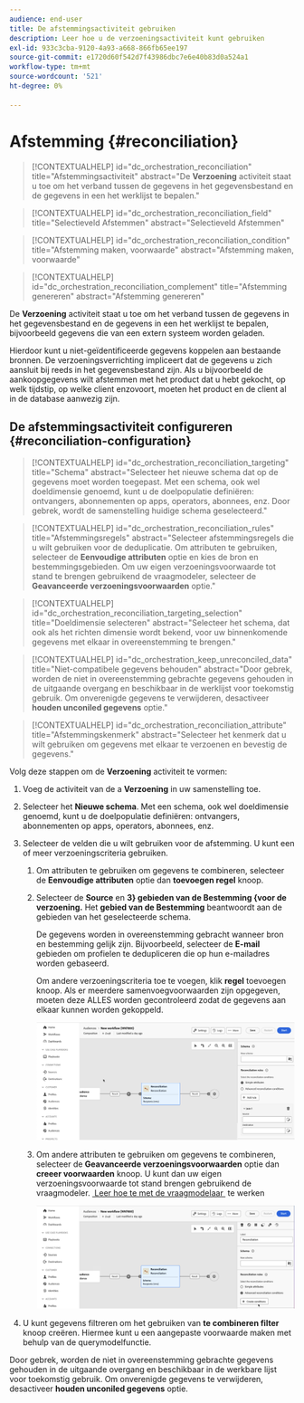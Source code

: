```yaml
---
audience: end-user
title: De afstemmingsactiviteit gebruiken
description: Leer hoe u de verzoeningsactiviteit kunt gebruiken
exl-id: 933c3cba-9120-4a93-a668-866fb65ee197
source-git-commit: e1720d60f542d7f43986dbc7e6e40b83d0a524a1
workflow-type: tm+mt
source-wordcount: '521'
ht-degree: 0%

---
```


# Afstemming {#reconciliation}

>[!CONTEXTUALHELP]
>id="dc_orchestration_reconciliation"
>title="Afstemmingsactiviteit"
>abstract="De **Verzoening** activiteit staat u toe om het verband tussen de gegevens in het gegevensbestand en de gegevens in een het werklijst te bepalen."

>[!CONTEXTUALHELP]
>id="dc_orchestration_reconciliation_field"
>title="Selectieveld Afstemmen"
>abstract="Selectieveld Afstemmen"

>[!CONTEXTUALHELP]
>id="dc_orchestration_reconciliation_condition"
>title="Afstemming maken, voorwaarde"
>abstract="Afstemming maken, voorwaarde"

>[!CONTEXTUALHELP]
>id="dc_orchestration_reconciliation_complement"
>title="Afstemming genereren"
>abstract="Afstemming genereren"

De **Verzoening** activiteit staat u toe om het verband tussen de gegevens in het gegevensbestand en de gegevens in een het werklijst te bepalen, bijvoorbeeld gegevens die van een extern systeem worden geladen.

<!--For example, the **Reconciliation** activity can be placed after a **Load file** activity to import non-standard data into the database. In this case, the **Reconciliation** activity lets you define the link between the data in the Adobe Campaign database and the data in the work table.-->

Hierdoor kunt u niet-geïdentificeerde gegevens koppelen aan bestaande bronnen. De verzoeningsverrichting impliceert dat de gegevens u zich aansluit bij reeds in het gegevensbestand zijn. Als u bijvoorbeeld de aankoopgegevens wilt afstemmen met het product dat u hebt gekocht, op welk tijdstip, op welke client enzovoort, moeten het product en de client al in de database aanwezig zijn.

## De afstemmingsactiviteit configureren {#reconciliation-configuration}

>[!CONTEXTUALHELP]
>id="dc_orchestration_reconciliation_targeting"
>title="Schema"
>abstract="Selecteer het nieuwe schema dat op de gegevens moet worden toegepast. Met een schema, ook wel doeldimensie genoemd, kunt u de doelpopulatie definiëren: ontvangers, abonnementen op apps, operators, abonnees, enz. Door gebrek, wordt de samenstelling huidige schema geselecteerd."

>[!CONTEXTUALHELP]
>id="dc_orchestration_reconciliation_rules"
>title="Afstemmingsregels"
>abstract="Selecteer afstemmingsregels die u wilt gebruiken voor de deduplicatie. Om attributen te gebruiken, selecteer de **Eenvoudige attributen** optie en kies de bron en bestemmingsgebieden. Om uw eigen verzoeningsvoorwaarde tot stand te brengen gebruikend de vraagmodeler, selecteer de **Geavanceerde verzoeningsvoorwaarden** optie."

>[!CONTEXTUALHELP]
>id="dc_orchestration_reconciliation_targeting_selection"
>title="Doeldimensie selecteren"
>abstract="Selecteer het schema, dat ook als het richten dimensie wordt bekend, voor uw binnenkomende gegevens met elkaar in overeenstemming te brengen."

>[!CONTEXTUALHELP]
>id="dc_orchestration_keep_unreconciled_data"
>title="Niet-compatibele gegevens behouden"
>abstract="Door gebrek, worden de niet in overeenstemming gebrachte gegevens gehouden in de uitgaande overgang en beschikbaar in de werklijst voor toekomstig gebruik. Om onverenigde gegevens te verwijderen, desactiveer **houden unconiled gegevens** optie."

>[!CONTEXTUALHELP]
>id="dc_orchestration_reconciliation_attribute"
>title="Afstemmingskenmerk"
>abstract="Selecteer het kenmerk dat u wilt gebruiken om gegevens met elkaar te verzoenen en bevestig de gegevens."

Volg deze stappen om de **Verzoening** activiteit te vormen:

1. Voeg de activiteit van de a **Verzoening** in uw samenstelling toe.

1. Selecteer het **Nieuwe schema**. Met een schema, ook wel doeldimensie genoemd, kunt u de doelpopulatie definiëren: ontvangers, abonnementen op apps, operators, abonnees, enz.

1. Selecteer de velden die u wilt gebruiken voor de afstemming. U kunt een of meer verzoeningscriteria gebruiken.

   1. Om attributen te gebruiken om gegevens te combineren, selecteer de **Eenvoudige attributen** optie dan **toevoegen regel** knoop.
   1. Selecteer de **Source** en **3&rbrace; gebieden van de Bestemming &lbrace;voor de verzoening.** Het **gebied van de Bestemming** beantwoordt aan de gebieden van het geselecteerde schema.

      De gegevens worden in overeenstemming gebracht wanneer bron en bestemming gelijk zijn. Bijvoorbeeld, selecteer de **E-mail** gebieden om profielen te dedupliceren die op hun e-mailadres worden gebaseerd.

      Om andere verzoeningscriteria toe te voegen, klik **regel** toevoegen knoop. Als er meerdere samenvoegvoorwaarden zijn opgegeven, moeten deze ALLES worden gecontroleerd zodat de gegevens aan elkaar kunnen worden gekoppeld.

      ![](../assets/reconciliation-rules.png)

   1. Om andere attributen te gebruiken om gegevens te combineren, selecteer de **Geavanceerde verzoeningsvoorwaarden** optie dan **creeer voorwaarden** knoop. U kunt dan uw eigen verzoeningsvoorwaarde tot stand brengen gebruikend de vraagmodeler. [&#x200B; Leer hoe te met de vraagmodelaar &#x200B;](../../query/query-modeler-overview.md) te werken

      ![](../assets/reconciliation-advanced.png)

1. U kunt gegevens filtreren om het gebruiken van **te combineren filter** knoop creëren. Hiermee kunt u een aangepaste voorwaarde maken met behulp van de querymodelfunctie.

Door gebrek, worden de niet in overeenstemming gebrachte gegevens gehouden in de uitgaande overgang en beschikbaar in de werkbare lijst voor toekomstig gebruik. Om onverenigde gegevens te verwijderen, desactiveer **houden unconiled gegevens** optie.

<!--
## Example {#reconciliation-example}

The following example demonstrates a workflow that creates an audience of profiles directly from an imported file containing new clients. It is made up of the following activities:

The workflow is designed as follows:

![](../assets/workflow-reconciliation-sample-1.0.png)

 
It is built with the following activities:

* A [Load file](load-file.md) activity uploads a file containing profiles data that were extracted from an external tool.

    For example:

    ```
    lastname;firstname;email;birthdate;
    JACKMAN;Megan;megan.jackman@testmail.com;07/08/1975;
    PHILLIPS;Edward;phillips@testmail.com;09/03/1986;
    WEAVER;Justin;justin_w@testmail.com;11/15/1990;
    MARTIN;Babe;babeth_martin@testmail.net;11/25/1964;
    REESE;Richard;rreese@testmail.com;02/08/1987;
    ```

* A **Reconciliation** activity which identifies the incoming data as profiles, by using the **email** and **Date of birth** fields as reconciliation criteria.

    ![](../assets/workflow-reconciliation-sample-1.1.png)

* A [Save audience](save-audience.md) activity to create a new audience based on these updates. You can also replace the **Save audience** activity by an **End** activity if no specific audience needs to be created or updated. Recipient profiles are updated in any case when you run the workflow.


## Compatibility {#reconciliation-compat}

The **Reconciliation** activity does not exist in the Client console. All **Enrichments** activities created in the Client console with the reconciliation options enabled are displayed as **Reconciliation** activities in Campaign Web user interface.
-->
